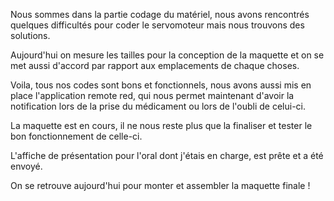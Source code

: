 Nous sommes dans la partie codage du matériel, 
nous avons rencontrés quelques difficultés pour coder le servomoteur mais nous trouvons des solutions.

Aujourd'hui on mesure les tailles pour la conception de la maquette et on se met aussi d'accord par rapport aux emplacements de chaque choses.

Voila, tous nos codes sont bons et fonctionnels, nous avons aussi mis en place l'application remote red, qui nous permet maintenant d'avoir la notification lors de la prise du médicament ou lors de l'oubli de celui-ci.

La maquette est en cours, il ne nous reste plus que la finaliser et tester le bon fonctionnement de celle-ci.

L'affiche de présentation pour l'oral dont j'étais en charge, est prête et a été envoyé.

On se retrouve aujourd'hui pour monter et assembler la maquette finale !

